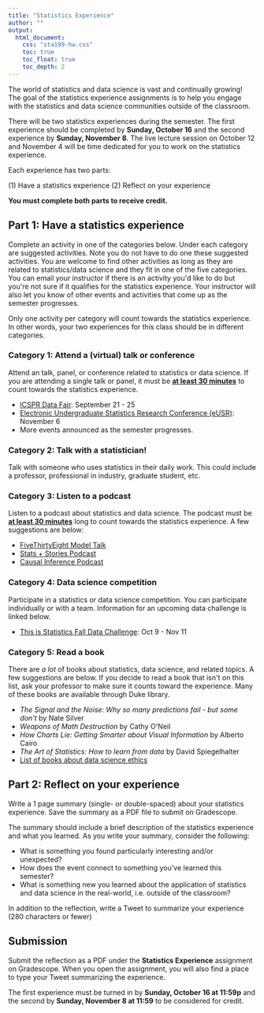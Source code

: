 ```yaml
---
title: "Statistics Experience"
author: ""
output: 
  html_document: 
    css: "sta199-hw.css"
    toc: true
    toc_float: true
    toc_depth: 2
---   
```


The world of statistics and data science is vast and continually growing! The goal of the statistics experience assignments is to help you engage with the statistics and data science communities outside of the classroom.

There will be two statistics experiences during the semester.  The first experience should be completed by **Sunday, October 16** and the second experience by **Sunday, November 8**. The live lecture session on October 12 and November 4 will be time dedicated for you to work on the statistics experience. 

Each experience has two parts:

(1) Have a statistics experience
(2) Reflect on your experience

**You must complete both parts to receive credit.**



## Part 1: Have a statistics experience

Complete an activity in one of the categories below. Under each category are suggested activities. Note you do not have to do one these suggested activities. You are welcome to find other activities as long as they are related to statistics/data science and they fit in one of the five categories. You can email your instructor if there is an activity you'd like to do but you're not sure if it qualifies for the statistics experience. Your instructor will also let you know of other events and activities that come up as the semester progresses.

Only one activity per category will count towards the statistics experience. In other words, your two experiences for this class should be in different categories. 

### Category 1: Attend a (virtual) talk or conference

Attend an talk, panel, or conference related to statistics or data science. If you are attending a single talk or panel, it must be **<u>at least 30 minutes</u>** to count towards the statistics experience. 

- [ICSPR Data Fair](https://www.icpsr.umich.edu/web/pages/membership/datafair/): September 21 - 25
- [Electronic Undergraduate Statistics Research Conference (eUSR)](https://www.icpsr.umich.edu/web/pages/membership/datafair/): November 6
- More events announced as the semester progresses.

### Category 2: Talk with a statistician!

Talk with someone who uses statistics in their daily work. This could include a professor, professional in industry, graduate student, etc. 

### Category 3: Listen to a podcast 

Listen to a podcast about statistics and data science. The podcast must be **<u>at least 30 minutes</u>** long to count towards the statistics experience. A few suggestions are below: 

- [FiveThirtyEight Model Talk](https://fivethirtyeight.com/tag/model-talk/)
- [Stats + Stories Podcast](https://statsandstories.net/)
- [Causal Inference Podcast](https://casualinfer.libsyn.com/)

### Category 4: Data science competition 

Participate in a statistics or data science competition. You can participate individually or with a team. Information for an upcoming data challenge is linked below.

- [This is Statistics Fall Data Challenge](https://thisisstatistics.org/falldatachallenge/): Oct 9 - Nov 11

### Category 5: Read a book 

There are *a lot* of books about statistics, data science, and related topics. A few suggestions are below. If you decide to read a book that isn't on this list, ask your professor to make sure it counts toward the experience. Many of these books are available through Duke library.

- *The Signal and the Noise: Why so many predictions fail - but some don't* by Nate Silver
- *Weapons of Math Destruction* by Cathy O'Neil
- *How Charts Lie: Getting Smarter about Visual Information* by Alberto Cairo
- *The Art of Statistics: How to learn from data* by David Spiegelhalter
- [List of books about data science ethics](https://teachdatascience.com/bookclub/)


## Part 2: Reflect on your experience

Write a 1 page summary (single- or double-spaced) about your statistics experience. Save the summary as a PDF file to submit on Gradescope. 

The summary should include a brief description of the statistics experience and what you learned. As you write your summary, consider the following:

- What is something you found particularly interesting and/or unexpected?
- How does the event connect to something you’ve learned this semester?
- What is something new you learned about the application of statistics and data science in the real-world, i.e. outside of the classroom? 

In addition to the reflection, write a Tweet to summarize your experience (280 characters or fewer) 

## Submission 

Submit the reflection as a PDF under the  **Statistics Experience** assignment on Gradescope. When you open the assignment, you will also find a place to type your Tweet summarizing the experience. 

The first experience must be turned in by **Sunday, October 16 at 11:59p** and the second by **Sunday, November 8 at 11:59** to be considered for credit.
